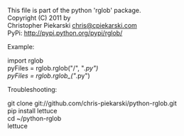This file is part of the python 'rglob' package.  
Copyright (C) 2011 by   
Christopher Piekarski <chris@cpiekarski.com>  
PyPi: http://pypi.python.org/pypi/rglob/  

Example:

import rglob  
pyFiles = rglob.rglob("/", "*.py")  
pyFiles = rglob.rglob_("*.py")  

Troubleshooting:

git clone git://github.com/chris-piekarski/python-rglob.git  
pip install lettuce  
cd ~/python-rglob  
lettuce  
